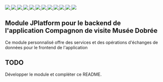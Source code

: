 <p>
  <a href="https://app.travis-ci.com/github/departement-loire-atlantique/jCompagnonMuseeDobree">
    <img src="https://api.travis-ci.com/departement-loire-atlantique/jCompagnonMuseeDobree.svg?branch=master" />
  </a>
  <a href="https://sonarcloud.io/organizations/departement-loire-atlantique">
    <img src="https://sonarcloud.io/api/project_badges/measure?project=departement-loire-atlantique_jCompagnonMuseeDobree&metric=ncloc" />
    <img src="https://sonarcloud.io/api/project_badges/measure?project=departement-loire-atlantique_jCompagnonMuseeDobree&metric=bugs" />
    <img src="https://sonarcloud.io/api/project_badges/measure?project=departement-loire-atlantique_jCompagnonMuseeDobree&metric=code_smells" />
    <img src="https://sonarcloud.io/api/project_badges/measure?project=departement-loire-atlantique_jCompagnonMuseeDobree&metric=coverage" />
    <img src="https://sonarcloud.io/api/project_badges/measure?project=departement-loire-atlantique_jCompagnonMuseeDobree&metric=duplicated_lines_density" />
    <img src="https://sonarcloud.io/api/project_badges/measure?project=departement-loire-atlantique_jCompagnonMuseeDobree&metric=sqale_rating" />
    <img src="https://sonarcloud.io/api/project_badges/measure?project=departement-loire-atlantique_jCompagnonMuseeDobree&metric=alert_status" />
    <img src="https://sonarcloud.io/api/project_badges/measure?project=departement-loire-atlantique_jCompagnonMuseeDobree&metric=reliability_rating" />
    <img src="https://sonarcloud.io/api/project_badges/measure?project=departement-loire-atlantique_jCompagnonMuseeDobree&metric=security_rating" />
    <img src="https://sonarcloud.io/api/project_badges/measure?project=departement-loire-atlantique_jCompagnonMuseeDobree&metric=sqale_index" />
    <img src="https://sonarcloud.io/api/project_badges/measure?project=departement-loire-atlantique_jCompagnonMuseeDobree&metric=vulnerabilities" />
    </a>
</p>

## Module JPlatform pour le backend de l'application Compagnon de visite Musée Dobrée
Ce module personnalisé offre des services et des opérations d'échanges de données pour le frontend de l'application


## TODO

Développer le module et compléter ce README.
